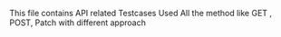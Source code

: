 This file contains API related Testcases 
Used All the method like GET , POST, Patch with different approach
